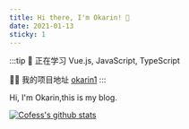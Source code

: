 ```yaml
---
title: Hi there, I'm Okarin! 👋
date: 2021-01-13
sticky: 1
---
```


:::tip
🌱 正在学习 Vue.js, JavaScript, TypeScript

👨‍💻 我的项目地址 [okarin1](https://github.com/okarin1)
:::

<!-- more -->

Hi, I'm Okarin,this is my blog.

[![Cofess's github stats](https://github-readme-stats.anuraghazra1.vercel.app/api?username=okarin1&show_icons=true&title_color=fff&icon_color=79ff97&text_color=9f9f9f&bg_color=151515)](https://github.com/okarin1)





